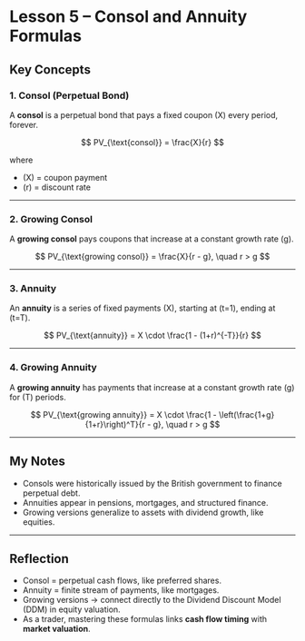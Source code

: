 # Lesson 5 – Consol and Annuity Formulas

## Key Concepts

### 1. Consol (Perpetual Bond)
A **consol** is a perpetual bond that pays a fixed coupon \(X\) every period, forever.  

$$
PV_{\text{consol}} = \frac{X}{r}
$$

where  
- \(X\) = coupon payment  
- \(r\) = discount rate  

---

### 2. Growing Consol
A **growing consol** pays coupons that increase at a constant growth rate \(g\).  

$$
PV_{\text{growing consol}} = \frac{X}{r - g}, \quad r > g
$$

---

### 3. Annuity
An **annuity** is a series of fixed payments \(X\), starting at \(t=1\), ending at \(t=T\).  

$$
PV_{\text{annuity}} = X \cdot \frac{1 - (1+r)^{-T}}{r}
$$

---

### 4. Growing Annuity
A **growing annuity** has payments that increase at a constant growth rate \(g\) for \(T\) periods.  

$$
PV_{\text{growing annuity}} = X \cdot \frac{1 - \left(\frac{1+g}{1+r}\right)^T}{r - g}, \quad r > g
$$

---

## My Notes

- Consols were historically issued by the British government to finance perpetual debt.  
- Annuities appear in pensions, mortgages, and structured finance.  
- Growing versions generalize to assets with dividend growth, like equities.  

---

## Reflection

- Consol = perpetual cash flows, like preferred shares.  
- Annuity = finite stream of payments, like mortgages.  
- Growing versions → connect directly to the Dividend Discount Model (DDM) in equity valuation.  
- As a trader, mastering these formulas links **cash flow timing** with **market valuation**.  
